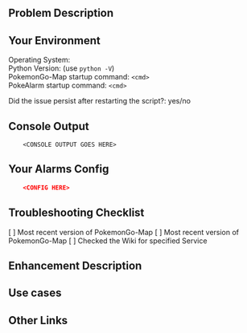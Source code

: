 <!--- ALL ISSUES CREATED NOT USING ONE OF THE BELOW ISSUE TEMPLATES WILL BE CLOSED WITHOUT RESPONSE --->
<!--- ALL ISSUES CREATED NOT USING ONE OF THE BELOW ISSUE TEMPLATES WILL BE CLOSED WITHOUT RESPONSE --->
<!--- ALL ISSUES CREATED NOT USING ONE OF THE BELOW ISSUE TEMPLATES WILL BE CLOSED WITHOUT RESPONSE --->
<!--- ALL ISSUES CREATED NOT USING ONE OF THE BELOW ISSUE TEMPLATES WILL BE CLOSED WITHOUT RESPONSE --->

<!--- Please add one of the following flairs to title if appropriate: [BUG] or [ENHANCEMENT] -->
<!--- Pick one of of the below templates and remove the other - either [BUG/USER SPEICFIC] or [ENHANCEMENT] --->


<!--- [BUG/USER SPECIFIC] Use this template if PokeAlarm is behaving in an incorrect or unexpected way.   --->
## Problem Description
<!--- Please describe the problem you are experiencing.  -->

## Your Environment
<!--- Please post as many details  -->
Operating System:  
Python Version: (use `python -V`)  
PokemonGo-Map startup command: `<cmd>`  
PokeAlarm startup command: `<cmd>`

Did the issue persist after restarting the script?: yes/no

## Console Output
<!--- Please post any relevant output provided from the PokeAlarm when you ran it -->
```
	<CONSOLE OUTPUT GOES HERE>
```

## Your Alarms Config
<!--- Please post the config for your alarms in the space below -->
<!--- Remove all person data such as API_KEYs or CHAT_IDs -->
```json
    <CONFIG HERE>
```

## Troubleshooting Checklist
[ ] Most recent version of PokemonGo-Map
[ ] Most recent version of PokemonGo-Map
[ ] Checked the Wiki for specified Service

<!--- END OF [BUG/USER SPECIFIC] TEMPLATE --------------------------------------------------------->
<!--- [ENHANCEMENT] Use this template if you have a suggestion for improving PokeAlarm  --->
## Enhancement Description
<!--- Please describe the improvement you are proposing.  -->

## Use cases
<!--- Please describe why you think this improvement will be useful -->

## Other Links
<!--- If you are suggesting a new service, please include a link to relevant API or Python module -->

<!--- END OF [ENHANCEMENT] TEMPLATE  --------------------------------------------------------------->
